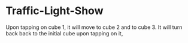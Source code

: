 # Traffic-Light-Show
Upon tapping on cube 1, it will move to cube 2 and to cube 3.   It will turn back back to the initial cube upon tapping on it, 
